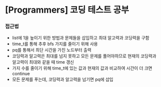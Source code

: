 # [Programmers] 코딩 테스트 공부

### 접근법

-   list에 1을 높이기 위한 방법과 문제들을 삽입하고 최대 알고력과 코딩력을 구함
-   time_t를 통해 추후 bfs 가지를 줄이기 위해 사용
-   pq를 통해서 최단 시간을 가진 노드부터 출력
-   코딩력과 알고력은 최대를 넘지 못하고 모든 문제를 풀어야하므로 현재의 코딩력과 알고력이 최대와 같을 때 time 갱신
-   가지 수를 줄이기 위해 time_t에 있는 값과 현재의 값과 비교하여 시간이 더 크면 continue
-   모든 문제를 푸는데, 코딩력과 알고력을 넘기면 pq에 삽입
